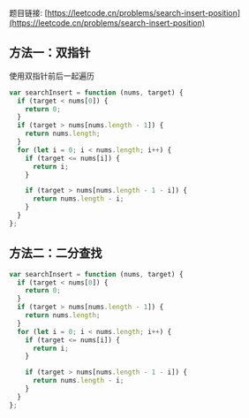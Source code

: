 题目链接: [https://leetcode.cn/problems/search-insert-position](https://leetcode.cn/problems/search-insert-position)

## 方法一：双指针

使用双指针前后一起遍历

```javascript
var searchInsert = function (nums, target) {
  if (target < nums[0]) {
    return 0;
  }
  if (target > nums[nums.length - 1]) {
    return nums.length;
  }
  for (let i = 0; i < nums.length; i++) {
    if (target <= nums[i]) {
      return i;
    }

    if (target > nums[nums.length - 1 - i]) {
      return nums.length - i;
    }
  }
};
```

## 方法二：二分查找

```javascript
var searchInsert = function (nums, target) {
  if (target < nums[0]) {
    return 0;
  }
  if (target > nums[nums.length - 1]) {
    return nums.length;
  }
  for (let i = 0; i < nums.length; i++) {
    if (target <= nums[i]) {
      return i;
    }

    if (target > nums[nums.length - 1 - i]) {
      return nums.length - i;
    }
  }
};
```
